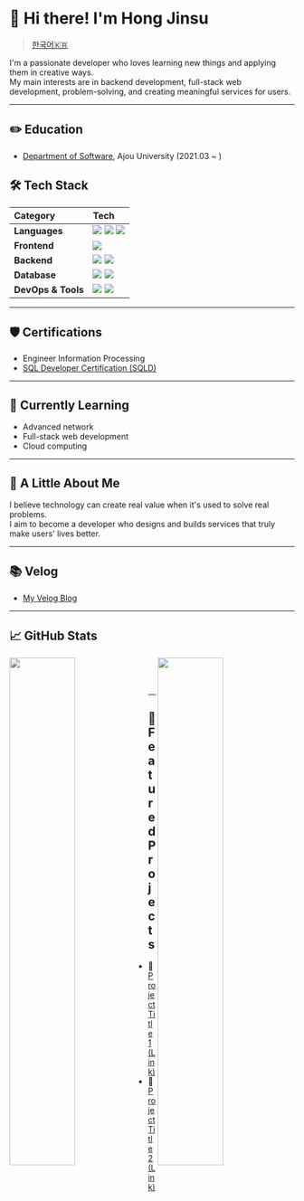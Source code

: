 # 👋 Hi there! I'm Hong Jinsu

> [한국어🇰🇷](./README.ko.md)

I'm a passionate developer who loves learning new things and applying them in creative ways.  
My main interests are in backend development, full-stack web development, problem-solving, and creating meaningful services for users.

---

## ✏️ Education
- [Department of Software](http://software.ajou.ac.kr/), Ajou University (2021.03 ~ )

## 🛠️ Tech Stack
| Category | Tech |
|:---|:---|
| **Languages** | <img src="https://img.shields.io/badge/Java-007396?style=for-the-badge&logo=java&logoColor=white"/> <img src="https://img.shields.io/badge/C-00599C?style=for-the-badge&logo=c&logoColor=white"/> <img src="https://img.shields.io/badge/C++-00599C?style=for-the-badge&logo=cplusplus&logoColor=white"/> |
| **Frontend** | <img src="https://img.shields.io/badge/React-61DAFB?style=for-the-badge&logo=react&logoColor=black"/> |
| **Backend** | <img src="https://img.shields.io/badge/Spring Boot-6DB33F?style=for-the-badge&logo=springboot&logoColor=white"/> <img src="https://img.shields.io/badge/ABP Framework-3C5AFE?style=for-the-badge&logoColor=white"/> |
| **Database** | <img src="https://img.shields.io/badge/MySQL-4479A1?style=for-the-badge&logo=mysql&logoColor=white"/> <img src="https://img.shields.io/badge/Oracle-F80000?style=for-the-badge&logo=oracle&logoColor=white"/> |
| **DevOps & Tools** | <img src="https://img.shields.io/badge/Docker-2496ED?style=for-the-badge&logo=docker&logoColor=white"/> <img src="https://img.shields.io/badge/Git-F05032?style=for-the-badge&logo=git&logoColor=white"/> |

---

## 🛡️ Certifications
- Engineer Information Processing
- [SQL Developer Certification (SQLD)](https://www.dataq.or.kr/www/sub/a_04.do)

---

## 🌱 Currently Learning
- Advanced network
- Full-stack web development
- Cloud computing

---

## 📝 A Little About Me
I believe technology can create real value when it's used to solve real problems.  
I aim to become a developer who designs and builds services that truly make users' lives better.

---

## 📚 Velog
- [My Velog Blog](https://velog.io/@kaameo/posts)

---

## 📈 GitHub Stats
<img align="left" src="https://github-readme-stats.vercel.app/api?username=kaameo&show_icons=true&theme=default&hide=issues&count_private=true" width="48%"/>
<img align="right" src="https://github-readme-stats.vercel.app/api/top-langs/?username=kaameo&layout=compact&theme=default" width="48%"/>
<br/>
<br/>
<br/>

---

## 🚀 Featured Projects
- 🔗 [Project Title 1 (Link)](https://github.com/your-project-link)
- 🔗 [Project Title 2 (Link)](https://github.com/your-project-link)

